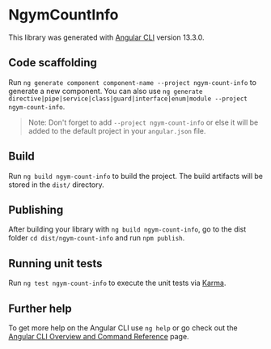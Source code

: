 # NgymCountInfo

This library was generated with [Angular CLI](https://github.com/angular/angular-cli) version 13.3.0.

## Code scaffolding

Run `ng generate component component-name --project ngym-count-info` to generate a new component. You can also use `ng generate directive|pipe|service|class|guard|interface|enum|module --project ngym-count-info`.
> Note: Don't forget to add `--project ngym-count-info` or else it will be added to the default project in your `angular.json` file. 

## Build

Run `ng build ngym-count-info` to build the project. The build artifacts will be stored in the `dist/` directory.

## Publishing

After building your library with `ng build ngym-count-info`, go to the dist folder `cd dist/ngym-count-info` and run `npm publish`.

## Running unit tests

Run `ng test ngym-count-info` to execute the unit tests via [Karma](https://karma-runner.github.io).

## Further help

To get more help on the Angular CLI use `ng help` or go check out the [Angular CLI Overview and Command Reference](https://angular.io/cli) page.
